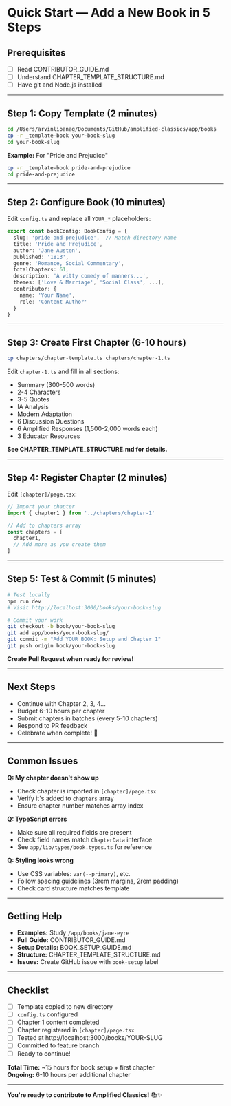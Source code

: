 # Quick Start — Add a New Book in 5 Steps

## Prerequisites
- [ ] Read CONTRIBUTOR_GUIDE.md
- [ ] Understand CHAPTER_TEMPLATE_STRUCTURE.md
- [ ] Have git and Node.js installed

---

## Step 1: Copy Template (2 minutes)

```bash
cd /Users/arvinlioanag/Documents/GitHub/amplified-classics/app/books
cp -r _template-book your-book-slug
cd your-book-slug
```

**Example:** For "Pride and Prejudice"
```bash
cp -r _template-book pride-and-prejudice
cd pride-and-prejudice
```

---

## Step 2: Configure Book (10 minutes)

Edit `config.ts` and replace all `YOUR_*` placeholders:

```typescript
export const bookConfig: BookConfig = {
  slug: 'pride-and-prejudice',  // Match directory name
  title: 'Pride and Prejudice',
  author: 'Jane Austen',
  published: '1813',
  genre: 'Romance, Social Commentary',
  totalChapters: 61,
  description: 'A witty comedy of manners...',
  themes: ['Love & Marriage', 'Social Class', ...],
  contributor: {
    name: 'Your Name',
    role: 'Content Author'
  }
}
```

---

## Step 3: Create First Chapter (6-10 hours)

```bash
cp chapters/chapter-template.ts chapters/chapter-1.ts
```

Edit `chapter-1.ts` and fill in all sections:
- Summary (300-500 words)
- 2-4 Characters
- 3-5 Quotes
- IA Analysis
- Modern Adaptation
- 6 Discussion Questions
- 6 Amplified Responses (1,500-2,000 words each)
- 3 Educator Resources

**See CHAPTER_TEMPLATE_STRUCTURE.md for details.**

---

## Step 4: Register Chapter (2 minutes)

Edit `[chapter]/page.tsx`:

```typescript
// Import your chapter
import { chapter1 } from '../chapters/chapter-1'

// Add to chapters array
const chapters = [
  chapter1,
  // Add more as you create them
]
```

---

## Step 5: Test & Commit (5 minutes)

```bash
# Test locally
npm run dev
# Visit http://localhost:3000/books/your-book-slug

# Commit your work
git checkout -b book/your-book-slug
git add app/books/your-book-slug/
git commit -m "Add YOUR BOOK: Setup and Chapter 1"
git push origin book/your-book-slug
```

**Create Pull Request when ready for review!**

---

## Next Steps

- Continue with Chapter 2, 3, 4...
- Budget 6-10 hours per chapter
- Submit chapters in batches (every 5-10 chapters)
- Respond to PR feedback
- Celebrate when complete! 🎉

---

## Common Issues

**Q: My chapter doesn't show up**
- Check chapter is imported in `[chapter]/page.tsx`
- Verify it's added to `chapters` array
- Ensure chapter number matches array index

**Q: TypeScript errors**
- Make sure all required fields are present
- Check field names match `ChapterData` interface
- See `app/lib/types/book.types.ts` for reference

**Q: Styling looks wrong**
- Use CSS variables: `var(--primary)`, etc.
- Follow spacing guidelines (3rem margins, 2rem padding)
- Check card structure matches template

---

## Getting Help

- **Examples:** Study `/app/books/jane-eyre`
- **Full Guide:** CONTRIBUTOR_GUIDE.md
- **Setup Details:** BOOK_SETUP_GUIDE.md
- **Structure:** CHAPTER_TEMPLATE_STRUCTURE.md
- **Issues:** Create GitHub issue with `book-setup` label

---

## Checklist

- [ ] Template copied to new directory
- [ ] `config.ts` configured
- [ ] Chapter 1 content completed
- [ ] Chapter registered in `[chapter]/page.tsx`
- [ ] Tested at http://localhost:3000/books/YOUR-SLUG
- [ ] Committed to feature branch
- [ ] Ready to continue!

**Total Time:** ~15 hours for book setup + first chapter  
**Ongoing:** 6-10 hours per additional chapter

---

**You're ready to contribute to Amplified Classics!** 📚✨


